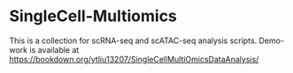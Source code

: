 # SingleCell-Multiomics

This is a collection for scRNA-seq and scATAC-seq analysis scripts. 
Demo-work is available at https://bookdown.org/ytliu13207/SingleCellMultiOmicsDataAnalysis/
